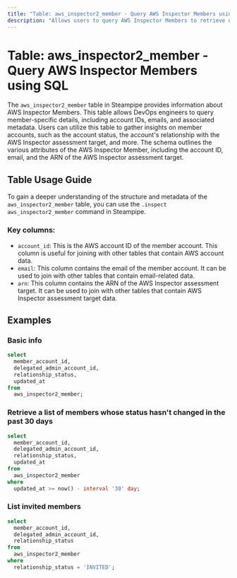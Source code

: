 ```yaml
---
title: "Table: aws_inspector2_member - Query AWS Inspector Members using SQL"
description: "Allows users to query AWS Inspector Members to retrieve detailed information about the member accounts within an AWS Inspector assessment target."
---
```


# Table: aws_inspector2_member - Query AWS Inspector Members using SQL

The `aws_inspector2_member` table in Steampipe provides information about AWS Inspector Members. This table allows DevOps engineers to query member-specific details, including account IDs, emails, and associated metadata. Users can utilize this table to gather insights on member accounts, such as the account status, the account's relationship with the AWS Inspector assessment target, and more. The schema outlines the various attributes of the AWS Inspector Member, including the account ID, email, and the ARN of the AWS Inspector assessment target.

## Table Usage Guide

To gain a deeper understanding of the structure and metadata of the `aws_inspector2_member` table, you can use the `.inspect aws_inspector2_member` command in Steampipe.

### Key columns:

- `account_id`: This is the AWS account ID of the member account. This column is useful for joining with other tables that contain AWS account data.
- `email`: This column contains the email of the member account. It can be used to join with other tables that contain email-related data.
- `arn`: This column contains the ARN of the AWS Inspector assessment target. It can be used to join with other tables that contain AWS Inspector assessment target data.

## Examples

### Basic info

```sql
select
  member_account_id,
  delegated_admin_account_id,
  relationship_status,
  updated_at
from
  aws_inspector2_member;
```

### Retrieve a list of members whose status hasn't changed in the past 30 days

```sql
select
  member_account_id,
  delegated_admin_account_id,
  relationship_status,
  updated_at
from
  aws_inspector2_member
where
  updated_at >= now() - interval '30' day;
```

### List invited members

```sql
select
  member_account_id,
  delegated_admin_account_id,
  relationship_status
from
  aws_inspector2_member
where
  relationship_status = 'INVITED';
```